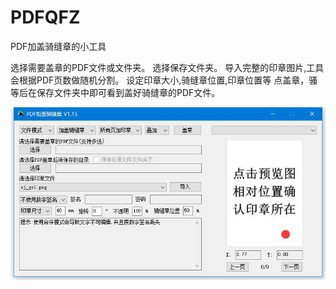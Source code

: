 # PDFQFZ
PDF加盖骑缝章的小工具

选择需要盖章的PDF文件或文件夹。
选择保存文件夹。
导入完整的印章图片,工具会根据PDF页数做随机分割。
设定印章大小,骑缝章位置,印章位置等
点盖章，骚等后在保存文件夹中即可看到盖好骑缝章的PDF文件。

![img](./pdfqfz.jpg)




